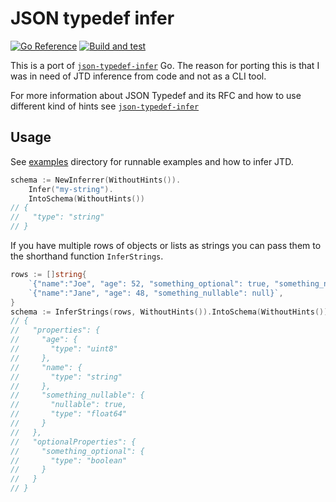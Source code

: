 # JSON typedef infer

[![Go Reference](https://pkg.go.dev/badge/github.com/bombsimon/jtd-infer-go.svg)](https://pkg.go.dev/github.com/bombsimon/jtd-infer-go)
[![Build and test](https://github.com/bombsimon/jtd-infer-go/actions/workflows/go.yaml/badge.svg)](https://github.com/bombsimon/jtd-infer-go/actions/workflows/go.yaml)

This is a port of [`json-typedef-infer`][jtd-infer] Go. The reason for porting
this is that I was in need of JTD inference from code and not as a CLI tool.

For more information about JSON Typedef and its RFC and how to use different
kind of hints see [`json-typedef-infer`][jtd-infer]

## Usage

See [examples] directory for runnable examples and how to infer JTD.

```go
schema := NewInferrer(WithoutHints()).
    Infer("my-string").
    IntoSchema(WithoutHints())
// {
//   "type": "string"
// }
```

If you have multiple rows of objects or lists as strings you can pass them to
the shorthand function `InferStrings`.

```go
rows := []string{
    `{"name":"Joe", "age": 52, "something_optional": true, "something_nullable": 1.1}`,
    `{"name":"Jane", "age": 48, "something_nullable": null}`,
}
schema := InferStrings(rows, WithoutHints()).IntoSchema(WithoutHints())
// {
//   "properties": {
//     "age": {
//       "type": "uint8"
//     },
//     "name": {
//       "type": "string"
//     },
//     "something_nullable": {
//       "nullable": true,
//       "type": "float64"
//     }
//   },
//   "optionalProperties": {
//     "something_optional": {
//       "type": "boolean"
//     }
//   }
// }
```

[jtd-infer]: https://github.com/jsontypedef/json-typedef-infer/
[examples]: examples
